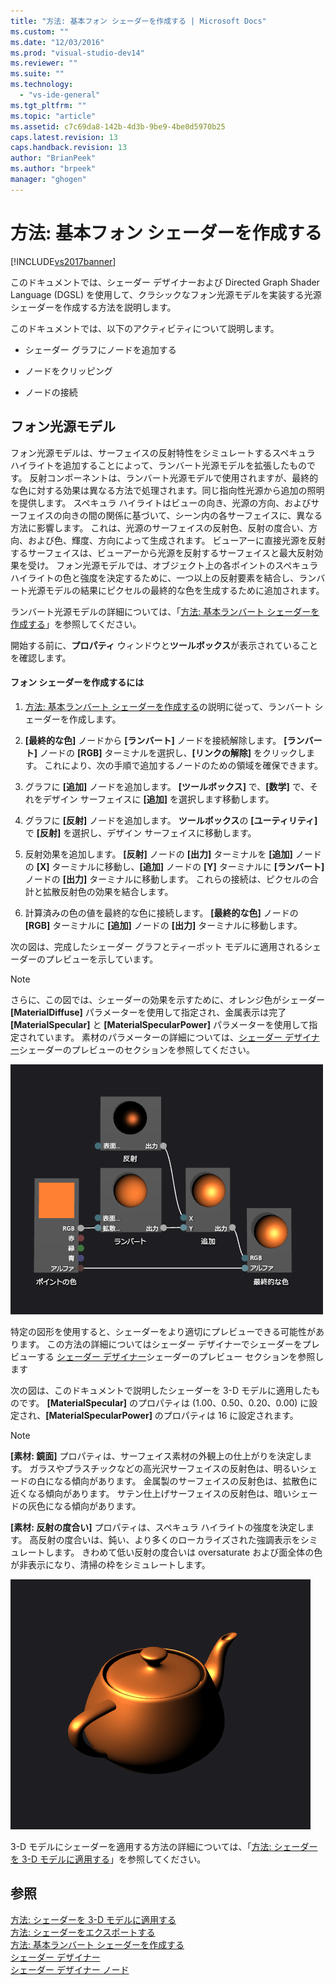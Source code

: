 ```yaml
---
title: "方法: 基本フォン シェーダーを作成する | Microsoft Docs"
ms.custom: ""
ms.date: "12/03/2016"
ms.prod: "visual-studio-dev14"
ms.reviewer: ""
ms.suite: ""
ms.technology: 
  - "vs-ide-general"
ms.tgt_pltfrm: ""
ms.topic: "article"
ms.assetid: c7c69da8-142b-4d3b-9be9-4be0d5970b25
caps.latest.revision: 13
caps.handback.revision: 13
author: "BrianPeek"
ms.author: "brpeek"
manager: "ghogen"
---
```

# 方法: 基本フォン シェーダーを作成する
[!INCLUDE[vs2017banner](../code-quality/includes/vs2017banner.md)]

このドキュメントでは、シェーダー デザイナーおよび Directed Graph Shader Language \(DGSL\) を使用して、クラシックなフォン光源モデルを実装する光源シェーダーを作成する方法を説明します。  
  
 このドキュメントでは、以下のアクティビティについて説明します。  
  
-   シェーダー グラフにノードを追加する  
  
-   ノードをクリッピング  
  
-   ノードの接続  
  
## フォン光源モデル  
 フォン光源モデルは、サーフェイスの反射特性をシミュレートするスペキュラ ハイライトを追加することによって、ランバート光源モデルを拡張したものです。  反射コンポーネントは、ランバート光源モデルで使用されますが、最終的な色に対する効果は異なる方法で処理されます。同じ指向性光源から追加の照明を提供します。  スペキュラ ハイライトはビューの向き、光源の方向、およびサーフェイスの向きの間の関係に基づいて、シーン内の各サーフェイスに、異なる方法に影響します。  これは、光源のサーフェイスの反射色、反射の度合い、方向、および色、輝度、方向によって生成されます。  ビューアーに直接光源を反射するサーフェイスは、ビューアーから光源を反射するサーフェイスと最大反射効果を受け。  フォン光源モデルでは、オブジェクト上の各ポイントのスペキュラ ハイライトの色と強度を決定するために、一つ以上の反射要素を結合し、ランバート光源モデルの結果にピクセルの最終的な色を生成するために追加されます。  
  
 ランバート光源モデルの詳細については、「[方法: 基本ランバート シェーダーを作成する](../designers/how-to-create-a-basic-lambert-shader.md)」を参照してください。  
  
 開始する前に、**プロパティ** ウィンドウと**ツールボックス**が表示されていることを確認します。  
  
#### フォン シェーダーを作成するには  
  
1.  [方法: 基本ランバート シェーダーを作成する](../designers/how-to-create-a-basic-lambert-shader.md)の説明に従って、ランバート シェーダーを作成します。  
  
2.  **\[最終的な色\]** ノードから **\[ランバート\]** ノードを接続解除します。  **\[ランバート\]** ノードの **\[RGB\]** ターミナルを選択し、**\[リンクの解除\]** をクリックします。  これにより、次の手順で追加するノードのための領域を確保できます。  
  
3.  グラフに **\[追加\]** ノードを追加します。  **\[ツールボックス\]** で、**\[数学\]** で、それをデザイン サーフェイスに **\[追加\]** を選択します移動します。  
  
4.  グラフに **\[反射\]** ノードを追加します。  **ツールボックス**の **\[ユーティリティ\]** で **\[反射\]** を選択し、デザイン サーフェイスに移動します。  
  
5.  反射効果を追加します。  **\[反射\]** ノードの **\[出力\]** ターミナルを **\[追加\]** ノードの **\[X\]** ターミナルに移動し、**\[追加\]** ノードの **\[Y\]** ターミナルに **\[ランバート\]** ノードの **\[出力\]** ターミナルに移動します。  これらの接続は、ピクセルの合計と拡散反射色の効果を結合します。  
  
6.  計算済みの色の値を最終的な色に接続します。  **\[最終的な色\]** ノードの **\[RGB\]** ターミナルに **\[追加\]** ノードの **\[出力\]** ターミナルに移動します。  
  
 次の図は、完成したシェーダー グラフとティーポット モデルに適用されるシェーダーのプレビューを示しています。  
  
> [!NOTE]
>  さらに、この図では、シェーダーの効果を示すために、オレンジ色がシェーダー **\[MaterialDiffuse\]** パラメーターを使用して指定され、金属表示は完了 **\[MaterialSpecular\]** と **\[MaterialSpecularPower\]** パラメーターを使用して指定されています。  素材のパラメーターの詳細については、[シェーダー デザイナー](../designers/shader-designer.md)シェーダーのプレビューのセクションを参照してください。  
  
 ![シェーダー グラフとその効果のプレビュー](../designers/media/digit-lighting-graph.png "Digit\-Lighting\-Graph")  
  
 特定の図形を使用すると、シェーダーをより適切にプレビューできる可能性があります。  この方法の詳細についてはシェーダー デザイナーでシェーダーをプレビューする [シェーダー デザイナー](../designers/shader-designer.md)シェーダーのプレビュー セクションを参照します  
  
 次の図は、このドキュメントで説明したシェーダーを 3\-D モデルに適用したものです。  **\[MaterialSpecular\]** のプロパティは \(1.00、0.50、0.20、0.00\) に設定され、**\[MaterialSpecularPower\]** のプロパティは 16 に設定されます。  
  
> [!NOTE]
>  **\[素材: 鏡面\]** プロパティは、サーフェイス素材の外観上の仕上がりを決定します。  ガラスやプラスチックなどの高光沢サーフェイスの反射色は、明るいシェードの白になる傾向があります。  金属製のサーフェイスの反射色は、拡散色に近くなる傾向があります。  サテン仕上げサーフェイスの反射色は、暗いシェードの灰色になる傾向があります。  
>   
>  **\[素材: 反射の度合い\]** プロパティは、スペキュラ ハイライトの強度を決定します。  高反射の度合いは、鈍い、より多くのローカライズされた強調表示をシミュレートします。  きわめて低い反射の度合いは oversaturate および面全体の色が非表示になり、清掃の枠をシミュレートします。  
  
 ![モデルに適用されたフォン光源](../designers/media/digit-lighting-model.png "Digit\-Lighting\-Model")  
  
 3\-D モデルにシェーダーを適用する方法の詳細については、「[方法: シェーダーを 3\-D モデルに適用する](../designers/how-to-apply-a-shader-to-a-3-d-model.md)」を参照してください。  
  
## 参照  
 [方法: シェーダーを 3\-D モデルに適用する](../designers/how-to-apply-a-shader-to-a-3-d-model.md)   
 [方法: シェーダーをエクスポートする](../designers/how-to-export-a-shader.md)   
 [方法: 基本ランバート シェーダーを作成する](../designers/how-to-create-a-basic-lambert-shader.md)   
 [シェーダー デザイナー](../designers/shader-designer.md)   
 [シェーダー デザイナー ノード](../designers/shader-designer-nodes.md)